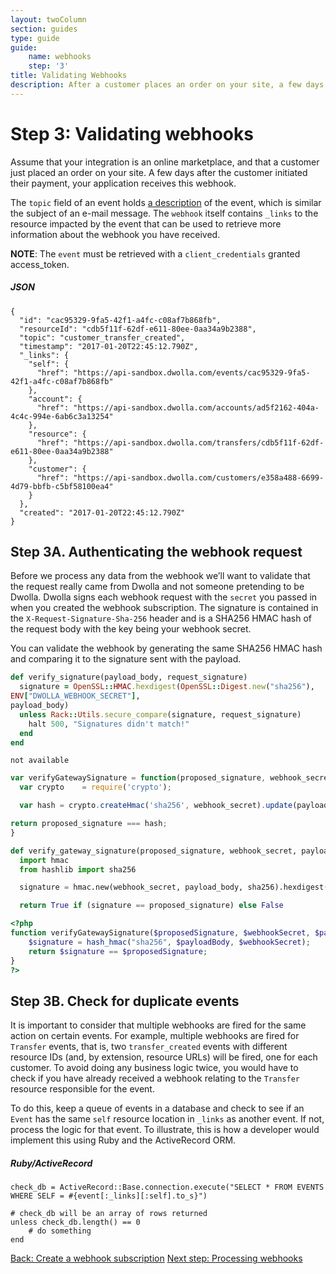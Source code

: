```yaml
---
layout: twoColumn
section: guides
type: guide
guide:
    name: webhooks
    step: '3'
title: Validating Webhooks
description: After a customer places an order on your site, a few days after they initiated their payment, your application receives this type of webhook.
---
```


# Step 3: Validating webhooks

Assume that your integration is an online marketplace, and that a customer just placed an order on your site. A few days after the customer initiated their payment, your application receives this webhook.

The `topic` field of an event holds [a description](http://docsv2.dwolla.com/#events) of the event, which is similar the subject of an e-mail message.  The `webhook` itself contains `_links` to the resource impacted by the event that can be used to retrieve more information about the webhook you have received.

**NOTE**: The `event` must be retrieved with a `client_credentials` granted access_token.

##### JSON

```jsonnoselect
{
  "id": "cac95329-9fa5-42f1-a4fc-c08af7b868fb",
  "resourceId": "cdb5f11f-62df-e611-80ee-0aa34a9b2388",
  "topic": "customer_transfer_created",
  "timestamp": "2017-01-20T22:45:12.790Z",
  "_links": {
    "self": {
      "href": "https://api-sandbox.dwolla.com/events/cac95329-9fa5-42f1-a4fc-c08af7b868fb"
    },
    "account": {
      "href": "https://api-sandbox.dwolla.com/accounts/ad5f2162-404a-4c4c-994e-6ab6c3a13254"
    },
    "resource": {
      "href": "https://api-sandbox.dwolla.com/transfers/cdb5f11f-62df-e611-80ee-0aa34a9b2388"
    },
    "customer": {
      "href": "https://api-sandbox.dwolla.com/customers/e358a488-6699-4d79-bbfb-c5bf58100ea4"
    }
  },
  "created": "2017-01-20T22:45:12.790Z"
}
```

## Step 3A. Authenticating the webhook request

Before we process any data from the webhook we’ll want to validate that the request really came from Dwolla and not someone pretending to be Dwolla. Dwolla signs each webhook request with the `secret` you passed in when you created the webhook subscription. The signature is contained in the `X-Request-Signature-Sha-256` header and is a SHA256 HMAC hash of the request body with the key being your webhook secret.

You can validate the webhook by generating the same SHA256 HMAC hash and comparing it to the signature sent with the payload.

```ruby
def verify_signature(payload_body, request_signature)
  signature = OpenSSL::HMAC.hexdigest(OpenSSL::Digest.new("sha256"),
ENV["DWOLLA_WEBHOOK_SECRET"],
payload_body)
  unless Rack::Utils.secure_compare(signature, request_signature)
    halt 500, "Signatures didn't match!"
  end
end
```

```raw
not available
```

```javascript
var verifyGatewaySignature = function(proposed_signature, webhook_secret, payload_body) {
  var crypto    = require('crypto');

  var hash = crypto.createHmac('sha256', webhook_secret).update(payload_body).digest('hex');

return proposed_signature === hash;
}
```

```python
def verify_gateway_signature(proposed_signature, webhook_secret, payload_body):
  import hmac
  from hashlib import sha256

  signature = hmac.new(webhook_secret, payload_body, sha256).hexdigest()

  return True if (signature == proposed_signature) else False
```

```php
<?php
function verifyGatewaySignature($proposedSignature, $webhookSecret, $payloadBody) {
    $signature = hash_hmac("sha256", $payloadBody, $webhookSecret);
    return $signature == $proposedSignature;
}
?>
```

## Step 3B. Check for duplicate events

It is important to consider that multiple webhooks are fired for the same action on certain events. For example, multiple webhooks are fired for `Transfer` events, that is, two `transfer_created` events with different resource IDs (and, by extension, resource URLs) will be fired, one for each customer. To avoid doing any business logic twice, you would have to check if you have already received a webhook relating to the `Transfer` resource responsible for the event.

To do this, keep a queue of events in a database and check to see if an `Event` has the same `self` resource location in `_links` as another event. If not, process the logic for that event. To illustrate, this is how a developer would implement this using Ruby and the ActiveRecord ORM.

##### Ruby/ActiveRecord
```rubynoselect
check_db = ActiveRecord::Base.connection.execute("SELECT * FROM EVENTS WHERE SELF = #{event[:_links][:self].to_s}")

# check_db will be an array of rows returned
unless check_db.length() == 0
    # do something
end
```

<nav class="pager-nav">
    <a href="create-subscription.html">Back: Create a webhook subscription</a>
    <a href="process-webhooks.html">Next step: Processing webhooks</a>
</nav>
